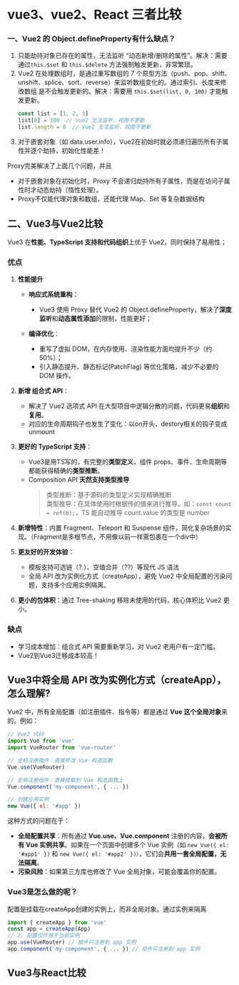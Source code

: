 # vue3、vue2、React 三者比较

### 一、Vue2 的 Object.defineProperty有什么缺点？
1. 只能劫持对象已存在的属性，无法监听 “动态新增/删除的属性”。解决：需要通过`this.$set` 和 `this.$delete` 方法强制触发更新，非常繁琐。
2. Vue2 在处理数组时，是通过重写数组的 7 个原型方法（push、pop、shift、unshift、splice、sort、reverse）来监听数组变化的。通过索引、长度来修改数组 是不会触发更新的。解决：需要用 `this.$set(list, 0, 100)` 才能触发更新。
    ```js
    const list = [1, 2, 3]
    list[0] = 100  // Vue2 无法监听，视图不更新
    list.length = 0  // Vue2 无法监听，视图不更新
    ```
3. 对于嵌套对象（如 data.user.info），Vue2在初始时就必须递归遍历所有子属性并逐个劫持，初始化性能差！

Proxy完美解决了上面几个问题，并且
* 对于嵌套对象在初始化时，Proxy 不会递归劫持所有子属性，而是在访问子属性时才动态劫持（惰性处理）。
* Proxy不仅能代理对象和数组，还能代理 Map、Set 等复杂数据结构

## 二、Vue3与Vue2比较
Vue3 在**性能、TypeScript 支持和代码组织**上优于 Vue2，同时保持了易用性；

### 优点 
1. **性能提升** 
    * **响应式系统重构**：
        * Vue3 使用 Proxy 替代 Vue2 的 Object.defineProperty，解决了**深度监听**和**动态属性添加**的限制，性能更好；

    * **编译优化**：
        * 重写了虚拟 DOM，在内存使用、渲染性能方面均提升不少（约50%）；
        * 引入静态提升、静态标记(PatchFlag) 等优化策略，减少不必要的 DOM 操作。

2. **新增 组合式 API**：
    * 解决了 Vue2 选项式 API 在大型项目中逻辑分散的问题，代码更易**组织**和**复用**。
    * 对应的生命周期钩子也发生了变化：以on开头，destory相关的钩子变成unmount

3. **更好的 TypeScript 支持**：
    * Vue3是用TS写的，有完整的**类型定义**，组件 props、事件、生命周期等都能获得精确的**类型推断**。
    * Composition API **天然支持类型推导**
        > 类型推断：基于源码的类型定义实现精确推断  
        > 类型推导：在具体使用时根据传的值来进行推导。如：`const count = ref(0);`，TS 能自动推导 count.value 的类型是 number

4. **新增特性**：内置 Fragment、Teleport 和 Suspense 组件，简化复杂场景的实现。（Fragment是多根节点，不用像以前一样需包裹在一个div中）

5.  **更友好的开发体验**：
    * 模板支持可选链（?.）、空值合并（??）等现代 JS 语法
    * 全局 API 改为实例化方式（createApp），避免 Vue2 中全局配置的污染问题，支持多个应用实例隔离。

6. **更小的包体积**：通过 Tree-shaking 移除未使用的代码，核心体积比 Vue2 更小。

### 缺点
- 学习成本增加：组合式 API 需要重新学习，对 Vue2 老用户有一定门槛。
- Vue2到Vue3迁移成本较高！

## Vue3中将全局 API 改为实例化方式（createApp），怎么理解?
Vue2 中，所有全局配置（如注册插件、指令等）都是通过 **Vue 这个全局对象**来的。例如：
```js
// Vue2 代码
import Vue from 'vue'
import VueRouter from 'vue-router'

// 全局注册插件：直接修改 Vue 构造函数
Vue.use(VueRouter)

// 全局注册组件：直接挂载到 Vue 构造函数上
Vue.component('my-component', { ... })

// 创建应用实例
new Vue({ el: '#app' })
```

这种方式的问题在于：
* **全局配置共享**：所有通过 **Vue.use、Vue.component** 注册的内容，**会被所有 Vue 实例共享**。如果在一个页面中创建多个 Vue 实例（如 `new Vue({ el: '#app1' })` 和 `new Vue({ el: '#app2' })）`，它们会**共用一套全局配置，无法隔离**。
* **污染风险**：如果第三方库也修改了 Vue 全局对象，可能会覆盖你的配置。

### Vue3是怎么做的呢？
配置是挂载在createApp创建的实例上，而非全局对象。通过实例来隔离
```js
import { createApp } from 'vue'
const app = createApp(App)
// 2. 配置仅作用于当前实例
app.use(VueRouter) // 插件只注册到 app 实例
app.component('my-component', { ... }) // 组件只注册到 app 实例
```

## Vue3与React比较
